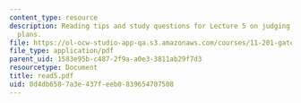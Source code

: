```yaml
---
content_type: resource
description: Reading tips and study questions for Lecture 5 on judging the New Orleans
  plans.
file: https://ol-ocw-studio-app-qa.s3.amazonaws.com/courses/11-201-gateway-planning-action-fall-2007/0d4db6587a3e437feeb0839654707508_read5.pdf
file_type: application/pdf
parent_uid: 1583e95b-c487-2f9a-a0e3-3811ab29f7d3
resourcetype: Document
title: read5.pdf
uid: 0d4db658-7a3e-437f-eeb0-839654707508
---
```

